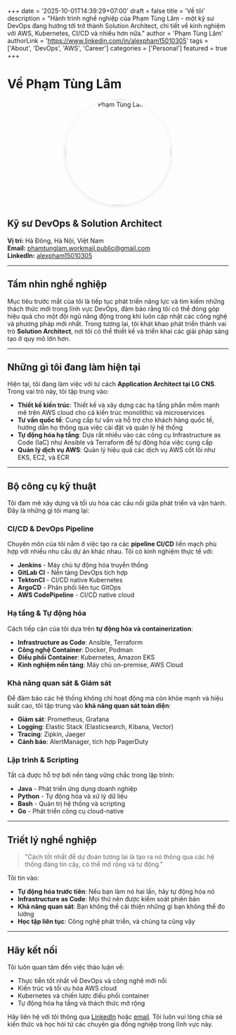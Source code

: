 +++
date = '2025-10-01T14:39:29+07:00'
draft = false
title = 'Về tôi'
description = "Hành trình nghề nghiệp của Phạm Tùng Lâm - một kỹ sư DevOps đang hướng tới trở thành Solution Architect, chi tiết về kinh nghiệm với AWS, Kubernetes, CI/CD và nhiều hơn nữa."
author = 'Phạm Tùng Lâm'
authorLink = 'https://www.linkedin.com/in/alexpham15010305'
tags = ['About', 'DevOps', 'AWS', 'Career']
categories = ['Personal']
featured = true
+++

# Về Phạm Tùng Lâm

<p align="center">
    <img src="https://pub-012e0e3c1b2643639bffe9b7fd5624e5.r2.dev/avatar_400x400.png" alt="Phạm Tùng Lâm" title="DevOps Engineer & Solution Architect" style="width:240px; height:240px; border-radius:50%; object-fit:cover; box-shadow:0 2px 8px rgba(0,0,0,0.1);" />
</p>

## Kỹ sư DevOps & Solution Architect

**Vị trí:** Hà Đông, Hà Nội, Việt Nam  
**Email:** [phamtunglam.workmail.public@gmail.com](mailto:phamtunglam.workmail.public@gmail.com)  
**LinkedIn:** [alexpham15010305](https://www.linkedin.com/in/alexpham15010305)

---

## Tầm nhìn nghề nghiệp

Mục tiêu trước mắt của tôi là tiếp tục phát triển năng lực và tìm kiếm những thách thức mới trong lĩnh vực DevOps, đảm bảo rằng tôi có thể đóng góp hiệu quả cho một đội ngũ năng động trong khi luôn cập nhật các công nghệ và phương pháp mới nhất. Trong tương lai, tôi khát khao phát triển thành vai trò **Solution Architect**, nơi tôi có thể thiết kế và triển khai các giải pháp sáng tạo ở quy mô lớn hơn.

---

## Những gì tôi đang làm hiện tại

Hiện tại, tôi đang làm việc với tư cách **Application Architect tại LG CNS**. Trong vai trò này, tôi tập trung vào:

- **Thiết kế kiến trúc**: Thiết kế và xây dựng các hạ tầng phần mềm mạnh mẽ trên AWS cloud cho cả kiến trúc monolithic và microservices
- **Tư vấn quốc tế**: Cung cấp tư vấn và hỗ trợ cho khách hàng quốc tế, hướng dẫn họ thông qua việc cài đặt và quản lý hệ thống
- **Tự động hóa hạ tầng**: Dựa rất nhiều vào các công cụ Infrastructure as Code (IaC) như Ansible và Terraform để tự động hóa việc cung cấp
- **Quản lý dịch vụ AWS**: Quản lý hiệu quả các dịch vụ AWS cốt lõi như EKS, EC2, và ECR

---

## Bộ công cụ kỹ thuật

Tôi đam mê xây dựng và tối ưu hóa các cầu nối giữa phát triển và vận hành. Đây là những gì tôi mang lại:

### CI/CD & DevOps Pipeline
Chuyên môn của tôi nằm ở việc tạo ra các **pipeline CI/CD** liền mạch phù hợp với nhiều nhu cầu dự án khác nhau. Tôi có kinh nghiệm thực tế với:
- **Jenkins** - Máy chủ tự động hóa truyền thống
- **GitLab CI** - Nền tảng DevOps tích hợp
- **TektonCI** - CI/CD native Kubernetes
- **ArgoCD** - Phân phối liên tục GitOps
- **AWS CodePipeline** - CI/CD native cloud

### Hạ tầng & Tự động hóa
Cách tiếp cận của tôi dựa trên **tự động hóa và containerization**:
- **Infrastructure as Code**: Ansible, Terraform
- **Công nghệ Container**: Docker, Podman
- **Điều phối Container**: Kubernetes, Amazon EKS
- **Kinh nghiệm nền tảng**: Máy chủ on-premise, AWS Cloud

### Khả năng quan sát & Giám sát
Để đảm bảo các hệ thống không chỉ hoạt động mà còn khỏe mạnh và hiệu suất cao, tôi tập trung vào **khả năng quan sát toàn diện**:
- **Giám sát**: Prometheus, Grafana
- **Logging**: Elastic Stack (Elasticsearch, Kibana, Vector)
- **Tracing**: Zipkin, Jaeger
- **Cảnh báo**: AlertManager, tích hợp PagerDuty

### Lập trình & Scripting
Tất cả được hỗ trợ bởi nền tảng vững chắc trong lập trình:
- **Java** - Phát triển ứng dụng doanh nghiệp
- **Python** - Tự động hóa và xử lý dữ liệu
- **Bash** - Quản trị hệ thống và scripting
- **Go** - Phát triển công cụ cloud-native

---

## Triết lý nghề nghiệp

> "Cách tốt nhất để dự đoán tương lai là tạo ra nó thông qua các hệ thống đáng tin cậy, có thể mở rộng và tự động."

Tôi tin vào:
- **Tự động hóa trước tiên**: Nếu bạn làm nó hai lần, hãy tự động hóa nó
- **Infrastructure as Code**: Mọi thứ nên được kiểm soát phiên bản
- **Khả năng quan sát**: Bạn không thể cải thiện những gì bạn không thể đo lường
- **Học tập liên tục**: Công nghệ phát triển, và chúng ta cũng vậy

---

## Hãy kết nối

Tôi luôn quan tâm đến việc thảo luận về:
- Thực tiễn tốt nhất về DevOps và công nghệ mới nổi
- Kiến trúc và tối ưu hóa AWS cloud
- Kubernetes và chiến lược điều phối container
- Tự động hóa hạ tầng và thách thức mở rộng

Hãy liên hệ với tôi thông qua [LinkedIn](https://www.linkedin.com/in/alexpham15010305) hoặc [email](mailto:phamtunglam.workmail.public@gmail.com). Tôi luôn vui lòng chia sẻ kiến thức và học hỏi từ các chuyên gia đồng nghiệp trong lĩnh vực này.

